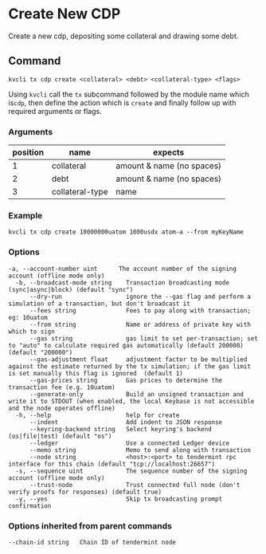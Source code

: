 # Create New CDP

Create a new cdp, depositing some collateral and drawing some debt.

## Command
```
kvcli tx cdp create <collateral> <debt> <collateral-type> <flags>
```

Using ```kvcli``` call the ```tx``` subcommand followed by the module name which is```cdp```, then define the action which is ```create``` and finally follow up with required arguments or flags.

### Arguments
position|name|expects
|--|--|--|
1|collateral| amount & name (no spaces)
2|debt| amount & name (no spaces)
3|collateral-type| name



### Example
```
kvcli tx cdp create 10000000uatom 1000usdx atom-a --from myKeyName
```
 
### Options
```
-a, --account-number uint      The account number of the signing account (offline mode only)
  -b, --broadcast-mode string    Transaction broadcasting mode (sync|async|block) (default "sync")
      --dry-run                  ignore the --gas flag and perform a simulation of a transaction, but don't broadcast it
      --fees string              Fees to pay along with transaction; eg: 10uatom
      --from string              Name or address of private key with which to sign
      --gas string               gas limit to set per-transaction; set to "auto" to calculate required gas automatically (default 200000) (default "200000")
      --gas-adjustment float     adjustment factor to be multiplied against the estimate returned by the tx simulation; if the gas limit is set manually this flag is ignored  (default 1)
      --gas-prices string        Gas prices to determine the transaction fee (e.g. 10uatom)
      --generate-only            Build an unsigned transaction and write it to STDOUT (when enabled, the local Keybase is not accessible and the node operates offline)
  -h, --help                     help for create
      --indent                   Add indent to JSON response
      --keyring-backend string   Select keyring's backend (os|file|test) (default "os")
      --ledger                   Use a connected Ledger device
      --memo string              Memo to send along with transaction
      --node string              <host>:<port> to tendermint rpc interface for this chain (default "tcp://localhost:26657")
  -s, --sequence uint            The sequence number of the signing account (offline mode only)
      --trust-node               Trust connected full node (don't verify proofs for responses) (default true)
  -y, --yes                      Skip tx broadcasting prompt confirmation
```

### Options inherited from parent commands
```
--chain-id string   Chain ID of tendermint node
```